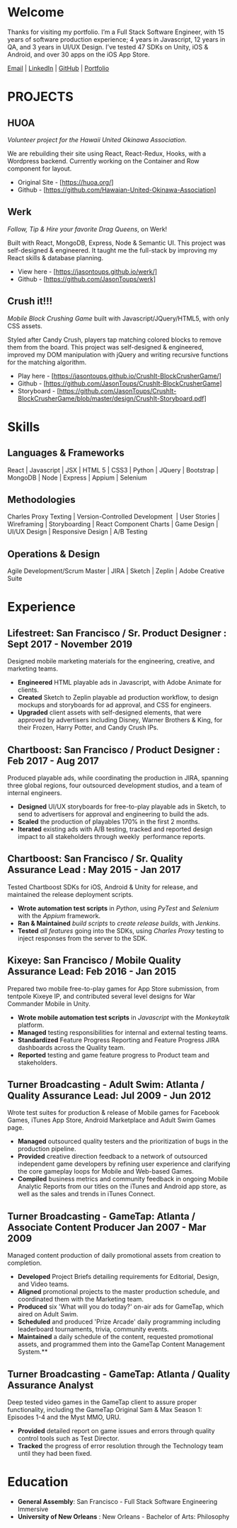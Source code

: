 # Welcome

Thanks for visiting my portfolio. I’m a Full Stack Software Engineer, with 15 years of software production experience; 4 years in Javascript, 12 years in QA, and 3 years in UI/UX Design. I’ve tested 47 SDKs on Unity, iOS & Android, and over 30 apps on the iOS App Store.

[Email](mailto:me@jasontoups.com) | [LinkedIn](https://www.linkedin.com/in/jasontoups/) | [GitHub](https://github.com/JasonToups) | [Portfolio](https://jasontoups.github.io/)

# PROJECTS

## **HUOA**

_Volunteer project for the Hawaii United Okinawa Association_.

We are rebuilding their site using React, React-Redux, Hooks, with a Wordpress backend. Currently working on the Container and Row component for layout.

- Original Site - [https://huoa.org/]
- Github - [https://github.com/Hawaian-United-Okinawa-Association]

## **Werk**

_Follow, Tip & Hire your favorite Drag Queens_, on Werk!

Built with React, MongoDB, Express, Node & Semantic UI. This project was self-designed & engineered. It taught me the full-stack by improving my React skills & database planning.

- View here - [https://jasontoups.github.io/werk/]
- Github - [https://github.com/JasonToups/werk]

## **Crush it!!!**

_Mobile Block Crushing Game_ built with Javascript/JQuery/HTML5, with only CSS assets.

Styled after Candy Crush, players tap matching colored blocks to remove them from the board. This project was self-designed & engineered, improved my DOM manipulation with jQuery and writing recursive functions for the matching algorithm.

- Play here - [https://jasontoups.github.io/CrushIt-BlockCrusherGame/]
- Github - [https://github.com/JasonToups/CrushIt-BlockCrusherGame]
- Storyboard - [https://github.com/JasonToups/CrushIt-BlockCrusherGame/blob/master/design/CrushIt-Storyboard.pdf]

# Skills

## Languages & Frameworks

React | Javascript | JSX | HTML 5 | CSS3 | Python | JQuery | Bootstrap | MongoDB | Node | Express | Appium | Selenium

## Methodologies

Charles Proxy Texting | Version-Controlled Development  | User Stories | Wireframing | Storyboarding | React Component Charts | Game Design | UI/UX Design | Responsive Design | A/B Testing

## Operations & Design

Agile Development/Scrum Master | JIRA | Sketch | Zeplin | Adobe Creative Suite

# Experience

## Lifestreet: San Francisco / Sr. Product Designer : Sept 2017 - November 2019

Designed mobile marketing materials for the engineering, creative, and marketing teams.

- **Engineered** HTML playable ads in Javascript, with Adobe Animate for clients.
- **Created** Sketch to Zeplin playable ad production workflow, to design mockups and storyboards for ad approval, and CSS for engineers.
- **Upgraded** client assets with self-designed elements, that were approved by advertisers including Disney, Warner Brothers & King, for their Frozen, Harry Potter, and Candy Crush IPs.

## Chartboost: San Francisco / Product Designer : Feb 2017 - Aug 2017

Produced playable ads, while coordinating the production in JIRA, spanning three global regions, four outsourced development studios, and a team of internal engineers.

- **Designed** UI/UX storyboards for free-to-play playable ads in Sketch, to send to advertisers for approval and engineering to build the ads.
- **Scaled** the production of playables 170% in the first 2 months.
- **Iterated** existing ads with A/B testing, tracked and reported design impact to all stakeholders through weekly  performance reports.

## Chartboost: San Francisco / Sr. Quality Assurance Lead : May 2015 - Jan 2017

Tested Chartboost SDKs for iOS, Android & Unity for release, and maintained the release deployment scripts.

- **Wrote automation test scripts** in _Python_, using _PyTest_ and _Selenium_ with the _Appium_ framework.
- **Ran & Maintained** _build scripts_ to _create release builds_, with _Jenkins_.
- **Tested** _all features_ going into the SDKs, using _Charles Proxy_ testing to inject responses from the server to the SDK.

## Kixeye: San Francisco / Mobile Quality Assurance Lead: Feb 2016 - Jan 2015

Prepared two mobile free-to-play games for App Store submission, from tentpole Kixeye IP, and contributed several level designs for War Commander Mobile in Unity.

- **Wrote mobile automation test scripts** in _Javascript_ with the _Monkeytalk_ platform.
- **Managed** testing responsibilities for internal and external testing teams.
- **Standardized** Feature Progress Reporting and Feature Progress JIRA dashboards across the Quality team.
- **Reported** testing and game feature progress to Product team and stakeholders.

## Turner Broadcasting - Adult Swim: Atlanta / Quality Assurance Lead: Jul 2009 - Jun 2012

Wrote test suites for production & release of Mobile games for Facebook Games, iTunes App Store, Android Marketplace and Adult Swim Games page.

- **Managed** outsourced quality testers and the prioritization of bugs in the production pipeline.
- **Provided** creative direction feedback to a network of outsourced independent game developers by refining user experience and clarifying the core gameplay loops for Mobile and Web-based Games.
- **Compiled** business metrics and community feedback in ongoing Mobile Analytic Reports from our titles on the iTunes and Android app store, as well as the sales and trends in iTunes Connect.

## Turner Broadcasting - GameTap: Atlanta / Associate Content Producer Jan 2007 - Mar 2009

Managed content production of daily promotional assets from creation to completion.

- **Developed** Project Briefs detailing requirements for Editorial, Design, and Video teams.
- **Aligned** promotional projects to the master production schedule, and coordinated them with the Marketing team.
- **Produced** six 'What will you do today?' on-air ads for GameTap, which aired on Adult Swim.
- **Scheduled** and produced 'Prize Arcade' daily programming including leaderboard tournaments, trivia, community events.
- **Maintained** a daily schedule of the content, requested promotional assets, and programmed them into the GameTap Content Management System.\*\*

## Turner Broadcasting - GameTap: Atlanta / Quality Assurance Analyst

Deep tested video games in the GameTap client to assure proper functionality, including the GameTap Original Sam & Max Season 1: Episodes 1-4 and the Myst MMO, URU.

- **Provided** detailed report on game issues and errors through quality control tools such as Test Director.
- **Tracked** the progress of error resolution through the Technology team until they had been fixed.

# Education

- **General Assembly**: San Francisco - Full Stack Software Engineering Immersive
- **University of New Orleans** : New Orleans - Bachelor of Arts: Philosophy
